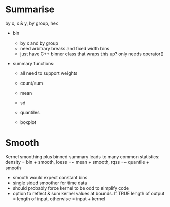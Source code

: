 # Summarise

by x, x & y, by group, hex

* bin 
  * by x and by group
  * need arbitrary breaks and fixed width bins
  * just have C++ binner class that wraps this up? only needs operator()

* summary functions: 
  * all need to support weights

  * count/sum
  * mean
  * sd
  * quantiles
  * boxplot

# Smooth

Kernel smoothing plus binned summary leads to many common statistics: density = bin + smooth, loess =~ mean + smooth, rqss =~ quantile + smooth

* smooth would expect constant bins
* single sided smoother for time data
* should probably force kernel to be odd to simplify code
* option to reflect & sum kernel values at bounds.  If TRUE length of output = length of input, otherwise = input + kernel
